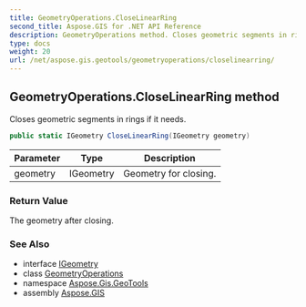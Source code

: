 ```yaml
---
title: GeometryOperations.CloseLinearRing
second_title: Aspose.GIS for .NET API Reference
description: GeometryOperations method. Closes geometric segments in rings if it needs
type: docs
weight: 20
url: /net/aspose.gis.geotools/geometryoperations/closelinearring/
---
```

## GeometryOperations.CloseLinearRing method

Closes geometric segments in rings if it needs.

```csharp
public static IGeometry CloseLinearRing(IGeometry geometry)
```

| Parameter | Type | Description |
| --- | --- | --- |
| geometry | IGeometry | Geometry for closing. |

### Return Value

The geometry after closing.

### See Also

* interface [IGeometry](../../../aspose.gis.geometries/igeometry/)
* class [GeometryOperations](../)
* namespace [Aspose.Gis.GeoTools](../../geometryoperations/)
* assembly [Aspose.GIS](../../../)


